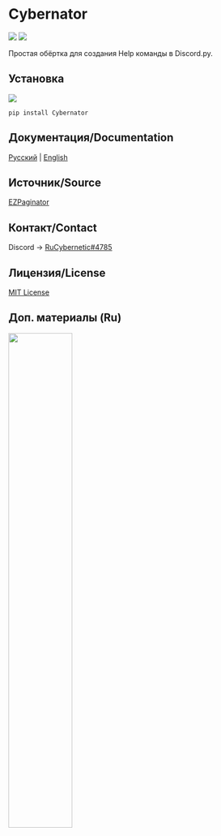 # Cybernator
![](https://img.shields.io/badge/python-%3E%3D%203.7-blue) ![](https://img.shields.io/badge/discord.py-%3E%3D1.3.4-blue)

Простая обёртка для создания Help команды в Discord.py.

## Установка
![](https://img.shields.io/badge/ver.-0.6.2-blue)
```
pip install Cybernator
```
## Документация/Documentation
<p>
    <a href="README_Ru.md">Русский</a> | <a href="README_En.md">English</a>
</p>


## Источник/Source
[EZPaginator](https://github.com/khk4912/EZPaginator)

## Контакт/Contact
Discord -> [RuCybernetic#4785](https://discord.com/users/255356637089366016)

## Лицензия/License
[MIT License](https://github.com/RuCybernetic/Cybernetor/blob/master/LICENSE)

## Доп. материалы (Ru)

[<img src="https://img.youtube.com/vi/MghAD83ySiQ/maxresdefault.jpg" width="50%">](https://youtu.be/MghAD83ySiQ)
